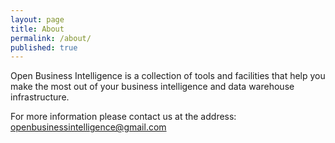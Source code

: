 ```yaml
---
layout: page
title: About
permalink: /about/
published: true
---
```


Open Business Intelligence is a collection of tools and facilities that help you make the most out of your business intelligence and data warehouse infrastructure.

For more information please contact us at the address:  
[openbusinessintelligence@gmail.com](mailto:openbusinessintelligence@gmail.com)